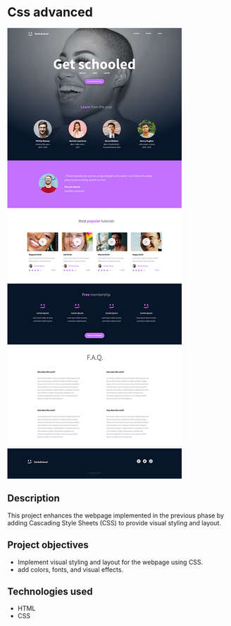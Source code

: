# Css advanced

![Project Image](https://github.com/Elhameed/alu-web-development/blob/main/html_advanced/figma.jpg)

## Description
This project enhances the webpage implemented in the previous phase by adding Cascading Style Sheets (CSS) to provide visual styling and layout.

## Project objectives
- Implement visual styling and layout for the webpage using CSS.
- add colors, fonts, and visual effects.

## Technologies used
- HTML
- CSS
